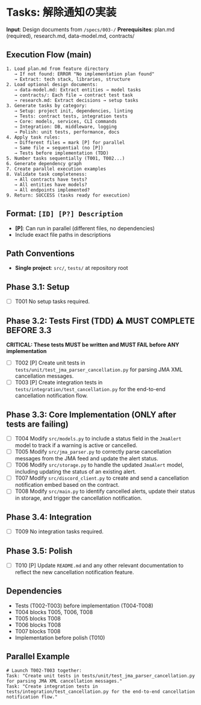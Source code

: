 # Tasks: 解除通知の実装

**Input**: Design documents from `/specs/003-/`
**Prerequisites**: plan.md (required), research.md, data-model.md, contracts/

## Execution Flow (main)
```
1. Load plan.md from feature directory
   → If not found: ERROR "No implementation plan found"
   → Extract: tech stack, libraries, structure
2. Load optional design documents:
   → data-model.md: Extract entities → model tasks
   → contracts/: Each file → contract test task
   → research.md: Extract decisions → setup tasks
3. Generate tasks by category:
   → Setup: project init, dependencies, linting
   → Tests: contract tests, integration tests
   → Core: models, services, CLI commands
   → Integration: DB, middleware, logging
   → Polish: unit tests, performance, docs
4. Apply task rules:
   → Different files = mark [P] for parallel
   → Same file = sequential (no [P])
   → Tests before implementation (TDD)
5. Number tasks sequentially (T001, T002...)
6. Generate dependency graph
7. Create parallel execution examples
8. Validate task completeness:
   → All contracts have tests?
   → All entities have models?
   → All endpoints implemented?
9. Return: SUCCESS (tasks ready for execution)
```

## Format: `[ID] [P?] Description`
- **[P]**: Can run in parallel (different files, no dependencies)
- Include exact file paths in descriptions

## Path Conventions
- **Single project**: `src/`, `tests/` at repository root

## Phase 3.1: Setup
- [ ] T001 No setup tasks required.

## Phase 3.2: Tests First (TDD) ⚠️ MUST COMPLETE BEFORE 3.3
**CRITICAL: These tests MUST be written and MUST FAIL before ANY implementation**
- [ ] T002 [P] Create unit tests in `tests/unit/test_jma_parser_cancellation.py` for parsing JMA XML cancellation messages.
- [ ] T003 [P] Create integration tests in `tests/integration/test_cancellation.py` for the end-to-end cancellation notification flow.

## Phase 3.3: Core Implementation (ONLY after tests are failing)
- [ ] T004 Modify `src/models.py` to include a status field in the `JmaAlert` model to track if a warning is active or cancelled.
- [ ] T005 Modify `src/jma_parser.py` to correctly parse cancellation messages from the JMA feed and update the alert status.
- [ ] T006 Modify `src/storage.py` to handle the updated `JmaAlert` model, including updating the status of an existing alert.
- [ ] T007 Modify `src/discord_client.py` to create and send a cancellation notification embed based on the contract.
- [ ] T008 Modify `src/main.py` to identify cancelled alerts, update their status in storage, and trigger the cancellation notification.

## Phase 3.4: Integration
- [ ] T009 No integration tasks required.

## Phase 3.5: Polish
- [ ] T010 [P] Update `README.md` and any other relevant documentation to reflect the new cancellation notification feature.

## Dependencies
- Tests (T002-T003) before implementation (T004-T008)
- T004 blocks T005, T006, T008
- T005 blocks T008
- T006 blocks T008
- T007 blocks T008
- Implementation before polish (T010)

## Parallel Example
```
# Launch T002-T003 together:
Task: "Create unit tests in tests/unit/test_jma_parser_cancellation.py for parsing JMA XML cancellation messages."
Task: "Create integration tests in tests/integration/test_cancellation.py for the end-to-end cancellation notification flow."
```
